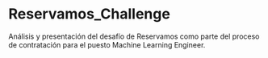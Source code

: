 # Reservamos_Challenge
Análisis y presentación del desafío de Reservamos como parte del proceso de contratación para el puesto Machine Learning Engineer.
